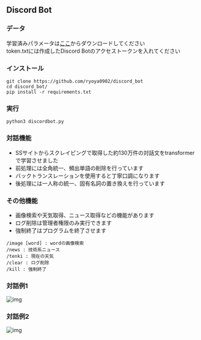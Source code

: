 ## Discord Bot  
### データ  
学習済みパラメータは[ここ](https://drive.google.com/file/d/1PEJpuzeFYxR9SIamCUowg-Ahw854eaQG/view?usp=sharing)からダウンロードしてください  
token.txtには作成したDiscord Botのアクセストークンを入れてください  
### インストール
```
git clone https://github.com/ryoya0902/discord_bot
cd discord_bot/
pip install -r requirements.txt
```
### 実行

```
python3 discordbot.py
```
### 対話機能
- SSサイトからスクレイピングで取得した約130万件の対話文をtransformerで学習させました  
- 前処理には全角統一、頻出単語の削除を行っています  
- バックトランスレーションを使用すると丁寧口調になります  
- 後処理には一人称の統一、固有名詞の置き換えを行っています  

### その他機能
- 画像検索や天気取得、ニュース取得などの機能があります  
- ログ削除は管理者権限のみ実行できます  
- 強制終了はプログラムを終了させます  

```
/image [word] : wordの画像検索
/news : 技術系ニュース
/tenki : 現在の天気
/clear : ログ削除
/kill : 強制終了
```
### 対話例1
![img](https://user-images.githubusercontent.com/63792861/104793827-60524b80-57e7-11eb-928f-e969999a9097.png)
### 対話例2
![img](https://user-images.githubusercontent.com/63792861/104793833-6ea06780-57e7-11eb-95f0-27fabf7c680b.png)
